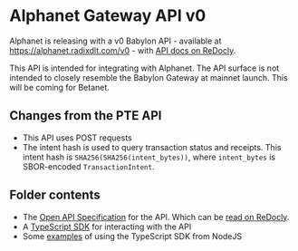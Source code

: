 # Alphanet Gateway API v0

Alphanet is releasing with a v0 Babylon API - available at https://alphanet.radixdlt.com/v0 - with [API docs on ReDocly](https://redocly.github.io/redoc/?url=https://raw.githubusercontent.com/radixdlt/babylon-alphanet/main/gateway-api-v0/gateway-api-v0-schema.yaml).

This API is intended for integrating with Alphanet. The API surface is not intended to closely resemble the Babylon Gateway at mainnet launch. This will be coming for Betanet.

## Changes from the PTE API

* This API uses POST requests
* The intent hash is used to query transaction status and receipts. This intent hash is `SHA256(SHA256(intent_bytes))`, where `intent_bytes` is SBOR-encoded `TransactionIntent`.

## Folder contents

* The [Open API Specification](./gateway-api-v0-schema.yaml) for the API. Which can be [read on ReDocly](https://redocly.github.io/redoc/?url=https://raw.githubusercontent.com/radixdlt/babylon-alphanet/main/gateway-api-v0/gateway-api-v0-schema.yaml).
* A [TypeScript SDK](./typescript-sdk/) for interacting with the API
* Some [examples](./examples/node-16/) of using the TypeScript SDK from NodeJS